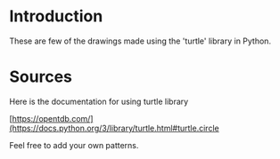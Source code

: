 
# Introduction

These are few of the drawings made using the 'turtle' library in Python.


# Sources

Here is the documentation for using turtle library

[https://opentdb.com/](https://docs.python.org/3/library/turtle.html#turtle.circle 

Feel free to add your own patterns.
